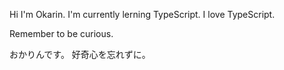 Hi I'm Okarin.
I'm currently lerning TypeScript.
I love TypeScript.

Remember to be curious.

おかりんです。
好奇心を忘れずに。
